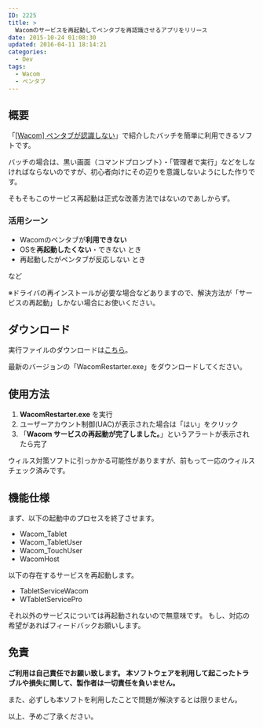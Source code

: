```yaml
---
ID: 2225
title: >
  Wacomのサービスを再起動してペンタブを再認識させるアプリをリリース
date: 2015-10-24 01:08:30
updated: 2016-04-11 18:14:21
categories:
  - Dev
tags:
  - Wacom
  - ペンタブ
---
```


<!--more-->

<h2>概要</h2>
「<a href="https://b.0218.jp/20120917193032.html">[Wacom] ペンタブが認識しない</a>」で紹介したバッチを簡単に利用できるソフトです。

バッチの場合は、黒い画面（コマンドプロンプト）・「管理者で実行」などをしなければならないのですが、初心者向けにその辺りを意識しないようにした作りです。

そもそもこのサービス再起動は正式な改善方法ではないのであしからず。

<h3>活用シーン</h3>
<ul>
  <li>Wacomのペンタブが<b>利用できない</b></li>
  <li>OSを<b>再起動したくない</b>・できない とき</li>
  <li>再起動したがペンタブが反応しない とき</li>
</ul>
など

<span class="text-danger">※ドライバの再インストールが必要な場合などありますので、解決方法が「サービスの再起動」しかない場合にお使いください。</span>

<h2>ダウンロード</h2>
実行ファイルのダウンロードは<a href="https://github.com/hiro0218/wacom-service-restarter/releases">こちら</a>。

最新のバージョンの「WacomRestarter.exe」をダウンロードしてください。

<h2>使用方法</h2>
<ol>
  <li><b>WacomRestarter.exe</b> を実行</li>
  <li>ユーザーアカウント制御(UAC)が表示された場合は「はい」をクリック</li>
  <li>「<b>Wacom サービスの再起動が完了しました。</b>」というアラートが表示されたら完了</li>
</ol>

ウィルス対策ソフトに引っかかる可能性がありますが、前もって一応のウィルスチェック済みです。

<h2>機能仕様</h2>
まず、以下の起動中のプロセスを終了させます。
<ul>
<li>Wacom_Tablet
<li>Wacom_TabletUser
<li>Wacom_TouchUser
<li>WacomHost
</ul>

以下の存在するサービスを再起動します。

<ul>
<li>TabletServiceWacom
<li>WTabletServicePro
</ul>

それ以外のサービスについては再起動されないので無意味です。
もし、対応の希望があればフィードバックお願いします。

<h2>免責</h2>

**ご利用は自己責任でお願い致します。
本ソフトウェアを利用して起こったトラブルや損失に関して、製作者は一切責任を負いません。**

また、必ずしも本ソフトを利用したことで問題が解決するとは限りません。

以上、予めご了承ください。
